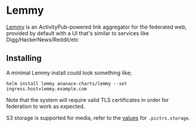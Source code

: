 Lemmy
=====

[Lemmy](https://join-lemmy.org) is an ActivityPub-powered link aggregator for the federated web, provided by default with a UI that's similar to services like Digg/HackerNews/Reddit/etc

## Installing

A minimal Lemmy install could look something like;

    helm install lemmy ananace-charts/lemmy --set ingress.host=lemmy.example.com

Note that the system will require valid TLS certificates in order for federation to work as expected.

S3 storage is supported for media, refer to the [values](values.yaml) for `.pictrs.storage`.
